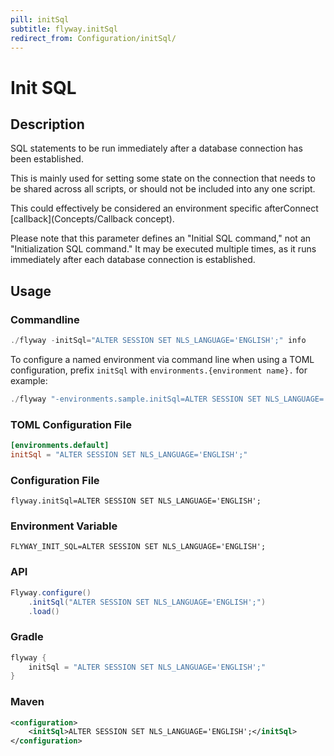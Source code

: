 ```yaml
---
pill: initSql
subtitle: flyway.initSql
redirect_from: Configuration/initSql/
---
```


# Init SQL

## Description
SQL statements to be run immediately after a database connection has been established.

This is mainly used for setting some state on the connection that needs to be shared across all scripts, or should not be included into any one script.

This could effectively be considered an environment specific afterConnect [callback](Concepts/Callback concept).

Please note that this parameter defines an "Initial SQL command," not an "Initialization SQL command." It may be executed multiple times, as it runs immediately after each database connection is established.

## Usage

### Commandline
```powershell
./flyway -initSql="ALTER SESSION SET NLS_LANGUAGE='ENGLISH';" info
```

To configure a named environment via command line when using a TOML configuration, prefix `initSql` with `environments.{environment name}.` for example:
```powershell
./flyway "-environments.sample.initSql=ALTER SESSION SET NLS_LANGUAGE='ENGLISH';" info
```

### TOML Configuration File
```toml
[environments.default]
initSql = "ALTER SESSION SET NLS_LANGUAGE='ENGLISH';"
```

### Configuration File
```properties
flyway.initSql=ALTER SESSION SET NLS_LANGUAGE='ENGLISH';
```

### Environment Variable
```properties
FLYWAY_INIT_SQL=ALTER SESSION SET NLS_LANGUAGE='ENGLISH';
```

### API
```java
Flyway.configure()
    .initSql("ALTER SESSION SET NLS_LANGUAGE='ENGLISH';")
    .load()
```

### Gradle
```groovy
flyway {
    initSql = "ALTER SESSION SET NLS_LANGUAGE='ENGLISH';"
}
```

### Maven
```xml
<configuration>
    <initSql>ALTER SESSION SET NLS_LANGUAGE='ENGLISH';</initSql>
</configuration>
```

